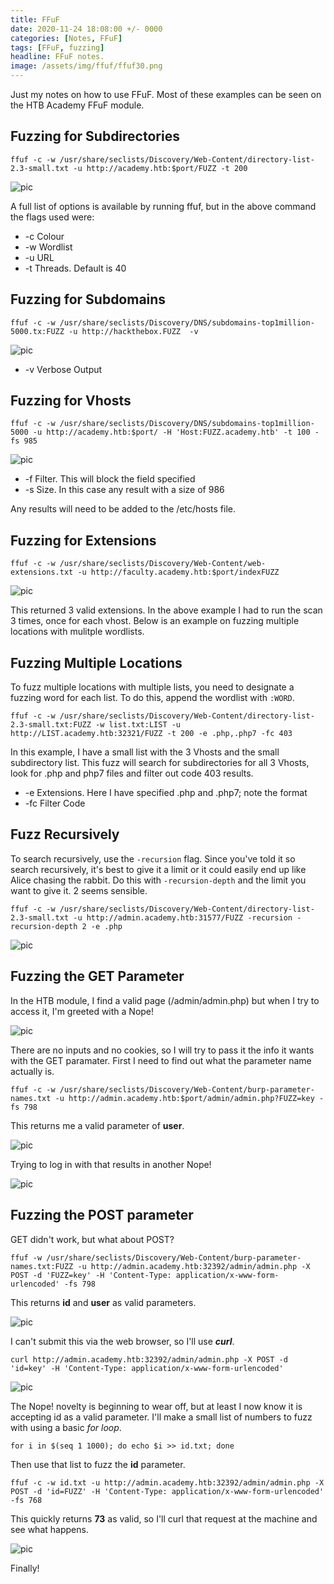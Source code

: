 ```yaml
---
title: FFuF 
date: 2020-11-24 18:08:00 +/- 0000
categories: [Notes, FFuF]
tags: [FFuF, fuzzing]
headline: FFuF notes.
image: /assets/img/ffuf/ffuf30.png
---
```


Just my notes on how to use FFuF. Most of these examples can be seen on the HTB Academy FFuF module.

## Fuzzing for Subdirectories 
```shell
ffuf -c -w /usr/share/seclists/Discovery/Web-Content/directory-list-2.3-small.txt -u http://academy.htb:$port/FUZZ -t 200
```

![pic](/assets/img/ffuf/ffuf1.png)

A full list of options is available by running ffuf, but in the above command the flags used were:

* -c    Colour
* -w    Wordlist
* -u    URL
* -t    Threads. Default is 40

## Fuzzing for Subdomains
```shell
ffuf -c -w /usr/share/seclists/Discovery/DNS/subdomains-top1million-5000.tx:FUZZ -u http://hackthebox.FUZZ  -v
```

![pic](/assets/img/ffuf/ffuf21.png)

* -v    Verbose Output

## Fuzzing for Vhosts
```shell
ffuf -c -w /usr/share/seclists/Discovery/DNS/subdomains-top1million-5000 -u http://academy.htb:$port/ -H 'Host:FUZZ.academy.htb' -t 100 -fs 985
```

![pic](/assets/img/ffuf/ffuf2.png)

* -f    Filter. This will block the field specified
* -s    Size. In this case any result with a size of 986

Any results will need to be added to the /etc/hosts file.

## Fuzzing for Extensions
```shell
ffuf -c -w /usr/share/seclists/Discovery/Web-Content/web-extensions.txt -u http://faculty.academy.htb:$port/indexFUZZ 
```

![pic](/assets/img/ffuf/ffuf20.png)

This returned 3 valid extensions. In the above example I had to run the scan 3 times, once for each vhost. Below is an example on fuzzing multiple locations with mulitple wordlists.

## Fuzzing Multiple Locations
To fuzz multiple locations with multiple lists, you need to designate a fuzzing word for each list. To do this, append the wordlist with ```:WORD```.

```shell
ffuf -c -w /usr/share/seclists/Discovery/Web-Content/directory-list-2.3-small.txt:FUZZ -w list.txt:LIST -u http://LIST.academy.htb:32321/FUZZ -t 200 -e .php,.php7 -fc 403
```

In this example, I have a small list with the 3 Vhosts and the small subdirectory list. This fuzz will search for subdirectories for all 3 Vhosts, look for .php and php7 files and filter out code 403 results.

* -e    Extensions. Here I have specified .php and .php7; note the format
* -fc   Filter Code

## Fuzz Recursively
To search recursively, use the ```-recursion``` flag. Since you've told it so search recursively, it's best to give it a limit or it could easily end up like Alice chasing the rabbit. Do this with ```-recursion-depth``` and the limit you want to give it. 2 seems sensible.

```shell
ffuf -c -w /usr/share/seclists/Discovery/Web-Content/directory-list-2.3-small.txt -u http://admin.academy.htb:31577/FUZZ -recursion -recursion-depth 2 -e .php
```

![pic](/assets/img/ffuf/ffuf5.png)

## Fuzzing the GET Parameter
In the HTB module, I find a valid page (/admin/admin.php) but when I try to access it, I'm greeted with a Nope!

![pic](/assets/img/ffuf/ffuf6.png)

There are no inputs and no cookies, so I will try to pass it the info it wants with the GET paramater. First I need to find out what the parameter name actually is.

```shell
ffuf -c -w /usr/share/seclists/Discovery/Web-Content/burp-parameter-names.txt -u http://admin.academy.htb:$port/admin/admin.php?FUZZ=key -fs 798
```

This returns me a valid parameter of **user**.

![pic](/assets/img/ffuf/ffuf7.png)

Trying to log in with that results in another Nope!

![pic](/assets/img/ffuf/ffuf8.png)

## Fuzzing the POST parameter
GET didn't work, but what about POST?

```shell
ffuf -w /usr/share/seclists/Discovery/Web-Content/burp-parameter-names.txt:FUZZ -u http://admin.academy.htb:32392/admin/admin.php -X POST -d 'FUZZ=key' -H 'Content-Type: application/x-www-form-urlencoded' -fs 798
```

This returns **id** and **user** as valid parameters.

![pic](/assets/img/ffuf/ffuf9.png)

I can't submit this via the web browser, so I'll use ***curl***.

```shell
curl http://admin.academy.htb:32392/admin/admin.php -X POST -d 'id=key' -H 'Content-Type: application/x-www-form-urlencoded'
```

![pic](/assets/img/ffuf/ffuf10.png)

The Nope! novelty is beginning to wear off, but at least I now know it is accepting id as a valid parameter. I'll make a small list of numbers to fuzz with using a basic *for loop*.

```shell
for i in $(seq 1 1000); do echo $i >> id.txt; done
```

Then use that list to fuzz the **id** parameter.

```shell
ffuf -c -w id.txt -u http://admin.academy.htb:32392/admin/admin.php -X POST -d 'id=FUZZ' -H 'Content-Type: application/x-www-form-urlencoded' -fs 768
```

This quickly returns **73** as valid, so I'll curl that request at the machine and see what happens.

![pic](/assets/img/ffuf/ffuf11.png)

Finally!



